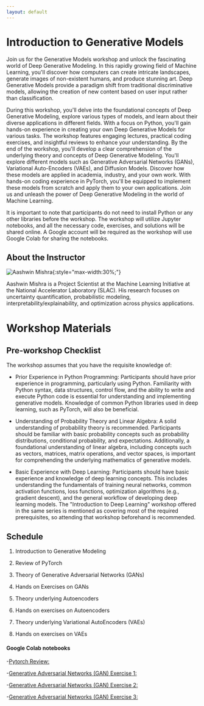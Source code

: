 ```yaml
---
layout: default
---
```


# Introduction to Generative Models

Join us for the Generative Models workshop and unlock the fascinating world of Deep Generative Modeling. In this rapidly growing field of Machine Learning, you'll discover how computers can create intricate landscapes, generate images of non-existent humans, and produce stunning art. Deep Generative Models provide a paradigm shift from traditional discriminative models, allowing the creation of new content based on user input rather than classification.

During this workshop, you'll delve into the foundational concepts of Deep Generative Modeling, explore various types of models, and learn about their diverse applications in different fields. With a focus on Python, you'll gain hands-on experience in creating your own Deep Generative Models for various tasks. The workshop features engaging lectures, practical coding exercises, and insightful reviews to enhance your understanding. By the end of the workshop, you'll develop a clear comprehension of the underlying theory and concepts of Deep Generative Modeling. You'll explore different models such as Generative Adversarial Networks (GANs), Variational Auto-Encoders (VAEs), and Diffusion Models. Discover how these models are applied in academia, industry, and your own work. With hands-on coding experience in PyTorch, you'll be equipped to implement these models from scratch and apply them to your own applications. Join us and unleash the power of Deep Generative Modeling in the world of Machine Learning.

It is important to note that participants do not need to install Python or any other libraries before the workshop. The workshop will utilize Jupyter notebooks, and all the necessary code, exercises, and solutions will be shared online. A Google account will be required as the workshop will use Google Colab for sharing the notebooks.


## About the Instructor

![Aashwin Mishra](/assets/img/aashwin.png){:style="max-width:30%;"}

Aashwin Mishra is a Project Scientist at the Machine Learning Initiative at the National Accelerator Laboratory (SLAC). His research focuses on uncertainty quantification, probabilistic modeling, interpretability/explainability, and optimization across physics applications.

# Workshop Materials

## Pre-workshop Checklist

The workshop assumes that you have the requisite knowledge of: 

- Prior Experience in Python Programming: Participants should have prior experience in programming, particularly using Python. Familiarity with Python syntax, data structures, control flow, and the ability to write and execute Python code is essential for understanding and implementing generative models. Knowledge of common Python libraries used in deep learning, such as PyTorch, will also be beneficial.

- Understanding of Probability Theory and Linear Algebra: A solid understanding of probability theory is recommended. Participants should be familiar with basic probability concepts such as probability distributions, conditional probability, and expectations. Additionally, a foundational understanding of linear algebra, including concepts such as vectors, matrices, matrix operations, and vector spaces, is important for comprehending the underlying mathematics of generative models.

- Basic Experience with Deep Learning: Participants should have basic experience and knowledge of deep learning concepts. This includes understanding the fundamentals of training neural networks, common activation functions, loss functions, optimization algorithms (e.g., gradient descent), and the general workflow of developing deep learning models. The "Introduction to Deep Learning" workshop offered in the same series is mentioned as covering most of the required prerequisites, so attending that workshop beforehand is recommended.

## Schedule

1. Introduction to Generative Modeling
2. Review of PyTorch
3. Theory of Generative Adversarial Networks (GANs)
4. Hands on Exercises on GANs


5. Theory underlying Autoencoders
6. Hands on exercises on Autoencoders
7. Theory underlying Variational AutoEncoders (VAEs)
8. Hands on exercises on VAEs 


#### Google Colab notebooks

-[Pytorch Review:](https://colab.research.google.com/drive/1Ug0STBPfwc0Q7YSBasliIJCC38y9pOVm?usp=sharing)

-[Generative Adversarial Networks (GAN) Exercise 1:](https://colab.research.google.com/drive/1cGtOR7EkISxIGKmSGlEpB27QOhgruUsf?usp=sharing)

-[Generative Adversarial Networks (GAN) Exercise 2:](https://colab.research.google.com/drive/1kEAXtWU1sHapxILLRN0djEVG8KkE4cH2?usp=sharing)

-[Generative Adversarial Networks (GAN) Exercise 3:](https://colab.research.google.com/drive/14qnqrJbRY1GhXJv8pCvkgtrUYZKr2z0r?usp=sharing)
